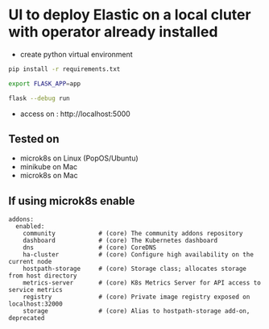 # UI to deploy Elastic on a local cluter with operator already installed

* create python virtual environment

```bash
pip install -r requirements.txt

export FLASK_APP=app

flask --debug run
```

* access on : http://localhost:5000


## Tested on
* microk8s on Linux (PopOS/Ubuntu)
* minikube on Mac
* microk8s on Mac

## If using microk8s enable
```
addons:
  enabled:
    community            # (core) The community addons repository
    dashboard            # (core) The Kubernetes dashboard
    dns                  # (core) CoreDNS
    ha-cluster           # (core) Configure high availability on the current node
    hostpath-storage     # (core) Storage class; allocates storage from host directory
    metrics-server       # (core) K8s Metrics Server for API access to service metrics
    registry             # (core) Private image registry exposed on localhost:32000
    storage              # (core) Alias to hostpath-storage add-on, deprecated
```
